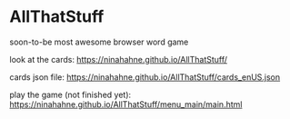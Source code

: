 # AllThatStuff
soon-to-be most awesome browser word game

look at the cards:
https://ninahahne.github.io/AllThatStuff/

cards json file:
https://ninahahne.github.io/AllThatStuff/cards_enUS.json

play the game (not finished yet):
https://ninahahne.github.io/AllThatStuff/menu_main/main.html
